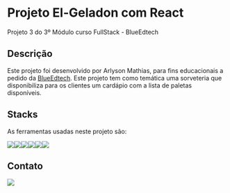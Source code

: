 # Projeto El-Geladon com React
Projeto 3 do 3º Módulo curso FullStack - BlueEdtech

## Descrição

Este projeto foi desenvolvido por Arlyson Mathias, para fins educacionais a pedido da <a href="https://blueedtech.com.br"> BlueEdtech</a>.
Este projeto tem como temática uma sorveteria que disponibiliza para os clientes um cardápio com a lista de paletas disponíveis.

## Stacks
As ferramentas usadas neste projeto são:

<div style="display:flex"> 
    <img src="https://i.ibb.co/n7k4WBf/file-type-html-icon-130541.png"/>
    <img src="https://i.ibb.co/h9Skz73/file-type-css-icon-130661.png"/>
    <img src="https://img.icons8.com/color/48/000000/visual-studio--v1.png"/>
    <img src="https://img.icons8.com/color/48/000000/javascript--v1.png"/>
    <img src="https://img.icons8.com/color/48/000000/nodejs.png"/>
    <img src="https://img.icons8.com/officel/16/undefined/react.png"/>  

</div>    

## Contato

<a href="https://www.linkedin.com/in/arlyson-teixeira-42545b223/" target="_blanck">
    <img src="https://img.icons8.com/color/48/000000/linkedin-circled--v1.png"/>
</a>

